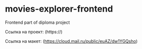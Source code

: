 # movies-explorer-frontend
Frontend part of diploma project

Ссылка на проект: (https://)

Ссылка на макет: (https://cloud.mail.ru/public/euAZ/dw1YGQsho)
